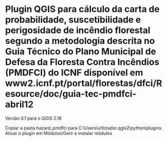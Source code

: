 # Plugin QGIS para cálculo da carta de probabilidade, suscetibilidade e perigosidade de incêndio florestal segundo a metodologia descrita no Guia Técnico do Plano Municipal de Defesa da Floresta Contra Incêndios (PMDFCI) do ICNF disponível em www2.icnf.pt/portal/florestas/dfci/Resource/doc/guia-tec-pmdfci-abril12

Versão 0.1 para o QGIS 2.18

Copiar a pasta hazard_pmdfci para C:\Users\utilizador\.qgis2\python\plugins
Ativar o plugin em Módulos/Gerir e instalar módulos
